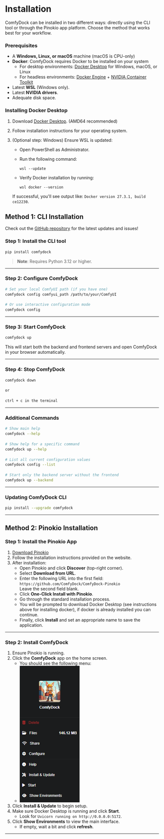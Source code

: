# Installation

ComfyDock can be installed in two different ways: directly using the CLI tool or through the Pinokio app platform. Choose the method that works best for your workflow.

### **Prerequisites**

- A **Windows, Linux, or macOS** machine (macOS is CPU-only)
- **Docker**: ComfyDock requires Docker to be installed on your system
    - For desktop environments: [Docker Desktop](https://www.docker.com/products/docker-desktop/)  for Windows, macOS, or Linux
    - For headless environments: [Docker Engine](https://docs.docker.com/engine/install/) + [NVIDIA Container Toolkit](https://docs.nvidia.com/datacenter/cloud-native/container-toolkit/install-guide.html)
- Latest **WSL** (Windows only).
- Latest **NVIDIA drivers**.
- Adequate disk space.

### **Installing Docker Desktop**

1. Download [Docker Desktop](https://www.docker.com/products/docker-desktop/). (AMD64 recommended)
2. Follow installation instructions for your operating system.
3. (Optional step: Windows) Ensure WSL is updated:
    - Open PowerShell as Administrator.
    - Run the following command:
        
        ```
        wsl --update
        ```
        
    - Verify Docker installation by running:
        
        ```
        wsl docker --version
        ```
    
    If successful, you'll see output like: `Docker version 27.3.1, build ce12230`.

## Method 1: CLI Installation

Check out the [GitHub repository](https://github.com/ComfyDock/ComfyDock-CLI) for the latest updates and issues!


### **Step 1: Install the CLI tool**

```bash
pip install comfydock
```
> **Note**: Requires Python 3.12 or higher.

---

### **Step 2: Configure ComfyDock**

```bash
# Set your local ComfyUI path (if you have one)
comfydock config comfyui_path /path/to/your/ComfyUI

# Or use interactive configuration mode
comfydock config
```

---

### **Step 3: Start ComfyDock**

```bash
comfydock up
```
This will start both the backend and frontend servers and open ComfyDock in your browser automatically.

---

### **Step 4: Stop ComfyDock**

```bash
comfydock down

or

ctrl + c in the terminal
```

---

### **Additional Commands**

```bash
# Show main help
comfydock --help

# Show help for a specific command
comfydock up --help

# List all current configuration values
comfydock config --list

# Start only the backend server without the frontend
comfydock up --backend
```

---

### **Updating ComfyDock CLI**

```bash
pip install --upgrade comfydock
```

---

## Method 2: Pinokio Installation

<!-- > **Installation Demo**  
> <video controls>
> <source src="../assets/installDemo_edit1.mp4" type="video/mp4">
> </video> -->


### **Step 1: Install the Pinokio App**

1. [Download Pinokio](https://program.pinokio.computer/#/?id=install)
2. Follow the installation instructions provided on the website.
3. After installation:
    - Open Pinokio and click **Discover** (top-right corner).
    - Select **Download from URL**.
    - Enter the following URL into the first field:<br/>`https://github.com/ComfyDock/ComfyDock-Pinokio`<br/>Leave the second field blank.
    - Click **One-Click Install with Pinokio**.
    - Go through the standard installation process.
    - You will be prompted to download Docker Desktop (see instructions above for installing docker), if docker is already installed you can continue.
    - Finally, click **Install** and set an appropriate name to save the application.

---

### **Step 2: Install ComfyDock**

1. Ensure Pinokio is running.
2. Click the **ComfyDock** app on the home screen.
    - You should see the following menu:
    - ![ComfyDock App](assets/pinokioMenu1.png)
3. Click **Install & Update** to begin setup.
4. Make sure Docker Desktop is running and click **Start**.
   - Look for `Uvicorn running on http://0.0.0.0:5172`.
5. Click **Show Environments** to view the main interface.
   - If empty, wait a bit and click **refresh**.

---